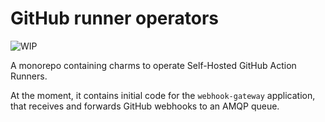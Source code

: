 # GitHub runner operators


![WIP](https://img.shields.io/badge/status-WIP-yellow)

A monorepo containing charms to operate Self-Hosted GitHub Action Runners.

At the moment, it contains initial code for the `webhook-gateway`
application, that receives and forwards GitHub webhooks to an AMQP queue.
